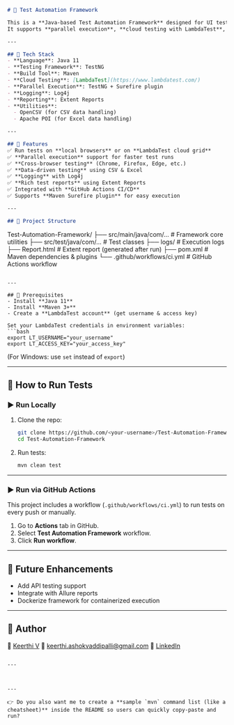

```markdown
# 🚀 Test Automation Framework

This is a **Java-based Test Automation Framework** designed for UI test automation.  
It supports **parallel execution**, **cloud testing with LambdaTest**, **reporting**, and integrates with **CI/CD pipelines** via GitHub Actions.

---

## 🔹 Tech Stack
- **Language**: Java 11
- **Testing Framework**: TestNG
- **Build Tool**: Maven
- **Cloud Testing**: [LambdaTest](https://www.lambdatest.com/)
- **Parallel Execution**: TestNG + Surefire plugin
- **Logging**: Log4j
- **Reporting**: Extent Reports
- **Utilities**:
  - OpenCSV (for CSV data handling)
  - Apache POI (for Excel data handling)

---

## 🔹 Features
✅ Run tests on **local browsers** or on **LambdaTest cloud grid**  
✅ **Parallel execution** support for faster test runs  
✅ **Cross-browser testing** (Chrome, Firefox, Edge, etc.)  
✅ **Data-driven testing** using CSV & Excel  
✅ **Logging** with Log4j  
✅ **Rich test reports** using Extent Reports  
✅ Integrated with **GitHub Actions CI/CD**  
✅ Supports **Maven Surefire plugin** for easy execution  

---

## 🔹 Project Structure
```

Test-Automation-Framework/
├── src/main/java/com/...      # Framework core utilities
├── src/test/java/com/...      # Test classes
├── logs/                      # Execution logs
├── Report.html                # Extent report (generated after run)
├── pom.xml                    # Maven dependencies & plugins
└── .github/workflows/ci.yml   # GitHub Actions workflow

````

---

## 🔹 Prerequisites
- Install **Java 11**
- Install **Maven 3+**
- Create a **LambdaTest account** (get username & access key)

Set your LambdaTest credentials in environment variables:
```bash
export LT_USERNAME="your_username"
export LT_ACCESS_KEY="your_access_key"
````

(For Windows: use `set` instead of `export`)

---

## 🔹 How to Run Tests

### ▶️ Run Locally

1. Clone the repo:

   ```bash
   git clone https://github.com/<your-username>/Test-Automation-Framework.git
   cd Test-Automation-Framework
   ```

2. Run tests:

   ```bash
   mvn clean test
   ```

---





### ▶️ Run via GitHub Actions

This project includes a workflow (`.github/workflows/ci.yml`) to run tests on every push or manually.

1. Go to **Actions** tab in GitHub.
2. Select **Test Automation Framework** workflow.
3. Click **Run workflow**.

---



## 🔹 Future Enhancements

* Add API testing support
* Integrate with Allure reports
* Dockerize framework for containerized execution

---

## 📌 Author

👤 [Keerthi V](https://github.com/<vaddipallikeerthi>)
📧 [keerthi.ashokvaddipalli@gmail.com](keerthi.ashokvaddipalli@gmail.com)
🔗 [LinkedIn]([https://linkedin.com/in/your-profile](https://www.linkedin.com/in/keerthi-v-014aba179/))

```

---



---

👉 Do you also want me to create a **sample `mvn` command list (like a cheatsheet)** inside the README so users can quickly copy-paste and run?
```
